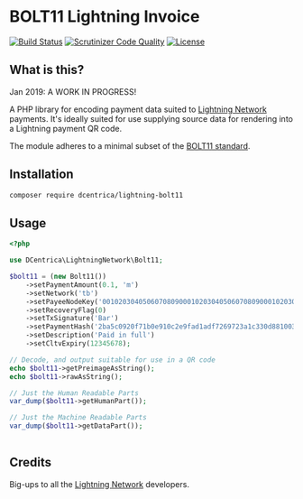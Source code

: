 # BOLT11 Lightning Invoice

[![Build Status](https://api.travis-ci.org/dcentrica/lightning-bolt11.svg?branch=master)](https://travis-ci.org/dcentrica/lightning-bolt11)
[![Scrutinizer Code Quality](https://scrutinizer-ci.com/g/dcentrica/lightning-bolt11/badges/quality-score.png?b=master)](https://scrutinizer-ci.com/g/dcentrica/lightning-bolt11/?branch=master)
[![License](https://poser.pugx.org/dcentrica/lightning-bolt11/license.svg)](https://github.com/dcentrica/lightning-bolt11/blob/master/LICENSE.md)


## What is this?

Jan 2019: A WORK IN PROGRESS!

A PHP library for encoding payment data suited to [Lightning Network](https://lightning.network) payments. It's ideally suited for use supplying source data for
rendering into a Lightning payment QR code.

The module adheres to a minimal subset of the [BOLT11 standard](https://github.com/lightningnetwork/lightning-rfc/blob/master/11-payment-encoding.md).

## Installation

```bash
composer require dcentrica/lightning-bolt11
```

## Usage

```php
<?php

use DCentrica\LightningNetwork\Bolt11;

$bolt11 = (new Bolt11())
    ->setPaymentAmount(0.1, 'm')
    ->setNetwork('tb')
    ->setPayeeNodeKey('00102030405060708090001020304050607080900010203040506070809010')
    ->setRecoveryFlag(0)
    ->setTxSignature('Bar')
    ->setPaymentHash('2ba5c0920f71b0e910c2e9fad1adf7269723a1c330d881003a2347a624844984')
    ->setDescription('Paid in full')
    ->setCltvExpiry(12345678);

// Decode, and output suitable for use in a QR code
echo $bolt11->getPreimageAsString();
echo $bolt11->rawAsString();

// Just the Human Readable Parts
var_dump($bolt11->getHumanPart());

// Just the Machine Readable Parts
var_dump($bolt11->getDataPart());
    
```

## Credits

Big-ups to all the [Lightning Network](https://lightning.network) developers.